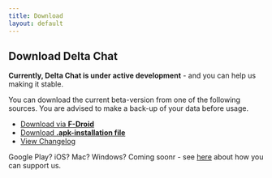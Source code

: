 ```yaml
---
title: Download
layout: default
---
```


## Download Delta Chat

**Currently, Delta Chat is under active development** - and you can help us making it stable.

You can download the current beta-version from one of the following sources. You are advised to make a back-up of your data before usage.

* [Download via **F-Droid**](https://f-droid.org/app/com.b44t.messenger)
* [Download **.apk-installation file**](https://f-droid.org/repository/browse/?fdid=com.b44t.messenger#downloadbutton)
* [View Changelog](https://github.com/r10s/deltachat-android/blob/master/CHANGELOG.md#delta-chat-changelog)

Google Play? iOS? Mac? Windows? Coming soonr - see [here](support) about how you can support us.
